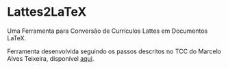 # Lattes2LaTeX

Uma Ferramenta para Conversão de Currículos Lattes em Documentos LaTeX.

Ferramenta desenvolvida seguindo os passos descritos no TCC do Marcelo Alves Teixeira, disponível [aqui](https://www.inf.ufrgs.br/~nicolas/pdf/tcc_teixeira.pdf).
